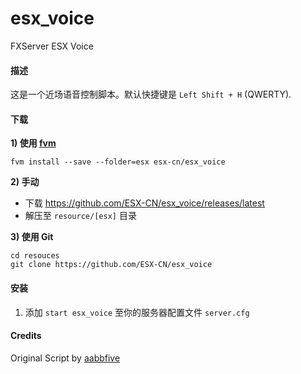 # esx_voice
FXServer ESX Voice


#### 描述
这是一个近场语音控制脚本。默认快捷键是 `Left Shift + H` (QWERTY).

#### 下载

**1) 使用 [fvm](https://github.com/qlaffont/fvm-installer)**
```
fvm install --save --folder=esx esx-cn/esx_voice
```

**2) 手动**
- 下载 https://github.com/ESX-CN/esx_voice/releases/latest
- 解压至 `resource/[esx]` 目录

**3) 使用 Git**

```
cd resouces
git clone https://github.com/ESX-CN/esx_voice
```

#### 安装

1) 添加 `start esx_voice` 至你的服务器配置文件 `server.cfg`


#### Credits
Original Script by [aabbfive](https://github.com/aabbfive/voicecontroller)
